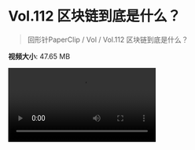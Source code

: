# Vol.112 区块链到底是什么？

> 回形针PaperClip / Vol / Vol.112 区块链到底是什么？

**视频大小**: 47.65 MB

<div class="video"><video src="https://file.hsyhx.top/archive/PaperClip/Vol/112.mp4" controls preload>🤔 您的浏览器不支持 video 标签</video></div>